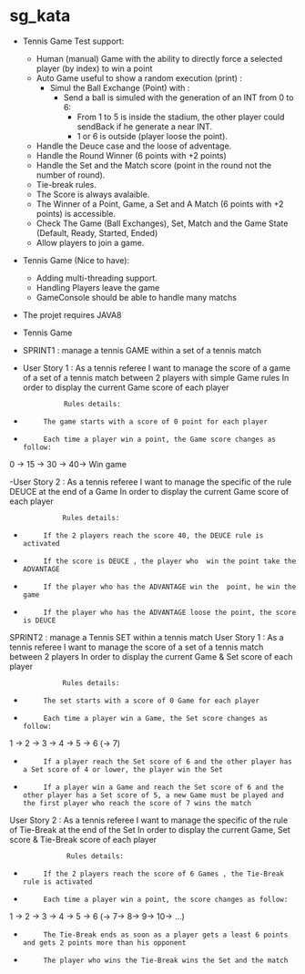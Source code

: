 # sg_kata

- Tennis Game Test support:

    - Human (manual) Game with the ability to directly force a selected player (by index) to win a point
    - Auto Game useful to show a random execution (print) :
        - Simul the Ball Exchange (Point) with :
            - Send a ball is simuled with the generation of an INT from 0 to 6:
                - From 1 to 5 is inside the stadium, the other player could sendBack if he generate a near INT.
                - 1 or 6 is outside (player loose the point).
    - Handle the Deuce case and the loose of adventage.
    - Handle the Round Winner (6 points with +2 points)
    - Handle the Set and the Match score (point in the round not the number of round).
    - Tie-break rules.
    - The Score is always avalaible.    
    - The Winner of a Point, Game, a Set and A Match (6 points with +2 points) is accessible.
    - Check The Game (Ball Exchanges), Set, Match and the Game State (Default, Ready, Started, Ended)
    - Allow players to join a game.
    
- Tennis Game (Nice to have):
    - Adding multi-threading support.
    - Handling Players leave the game
    - GameConsole should be able to handle many matchs
    
- The projet requires JAVA8


- Tennis Game
- SPRINT1 : manage a tennis GAME within a set of a tennis match
- User Story 1 :
                As a tennis referee
I want to manage the score of a game of a set of a tennis match between 2 players with simple Game rules
In order to display the current Game score of each player
 
                Rules details:
-          The game starts with a score of 0 point for each player
-          Each time a player win a point, the Game score changes as follow:
0 -> 15 -> 30 -> 40-> Win game
 
-User Story 2 :
                 As a tennis referee
 I want to manage the specific of the rule DEUCE at the end of a Game
 In order to display the current Game score of each player
  
                 Rules details:
 -          If the 2 players reach the score 40, the DEUCE rule is activated
 -          If the score is DEUCE , the player who  win the point take the ADVANTAGE
 -          If the player who has the ADVANTAGE win the  point, he win the game
 -          If the player who has the ADVANTAGE loose the point, the score is DEUCE
 
 SPRINT2 : manage a Tennis SET within a tennis match
 User Story 1 :
                 As a tennis referee
 I want to manage the score of a set of a tennis match between 2 players
 In order to display the current Game & Set score of each player
  
                 Rules details:
 -          The set starts with a score of 0 Game for each player
 -          Each time a player win a Game, the Set score changes as follow:
 1 -> 2 -> 3 -> 4 -> 5 -> 6 (-> 7)
 -          If a player reach the Set score of 6 and the other player has a Set score of 4 or lower, the player win the Set
 -          If a player win a Game and reach the Set score of 6 and the other player has a Set score of 5, a new Game must be played and the first player who reach the score of 7 wins the match
  
  User Story 2 :
                  As a tennis referee
  I want to manage the specific of the rule of Tie-Break at the end of the Set
  In order to display the current Game, Set score & Tie-Break score of each player
   
                  Rules details:
  -          If the 2 players reach the score of 6 Games , the Tie-Break rule is activated
  -          Each time a player win a point, the score changes as follow:
  1 -> 2 -> 3 -> 4 -> 5 -> 6 (-> 7-> 8-> 9-> 10-> …)
  -          The Tie-Break ends as soon as a player gets a least 6 points and gets 2 points more than his opponent
  -          The player who wins the Tie-Break wins the Set and the match